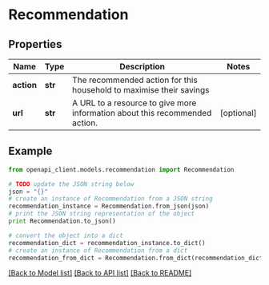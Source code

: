# Recommendation


## Properties
Name | Type | Description | Notes
------------ | ------------- | ------------- | -------------
**action** | **str** | The recommended action for this household to maximise their savings | 
**url** | **str** | A URL to a resource to give more information about this recommended action. | [optional] 

## Example

```python
from openapi_client.models.recommendation import Recommendation

# TODO update the JSON string below
json = "{}"
# create an instance of Recommendation from a JSON string
recommendation_instance = Recommendation.from_json(json)
# print the JSON string representation of the object
print Recommendation.to_json()

# convert the object into a dict
recommendation_dict = recommendation_instance.to_dict()
# create an instance of Recommendation from a dict
recommendation_from_dict = Recommendation.from_dict(recommendation_dict)
```
[[Back to Model list]](../README.md#documentation-for-models) [[Back to API list]](../README.md#documentation-for-api-endpoints) [[Back to README]](../README.md)


